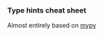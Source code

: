 ### Type hints cheat sheet

Almost entirely based on [mypy](https://mypy.readthedocs.io/en/stable/cheat_sheet_py3.html)
